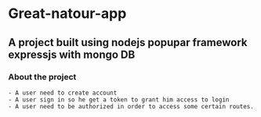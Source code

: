 # Great-natour-app

## A project built using nodejs popupar framework expressjs with mongo DB

### About the project

```Great natour app is an api built using express js and mongo DB with authentication and authorization.
- A user need to create account
- A user sign in so he get a token to grant him access to login
- A user need to be authorized in order to access some certain routes.

```
